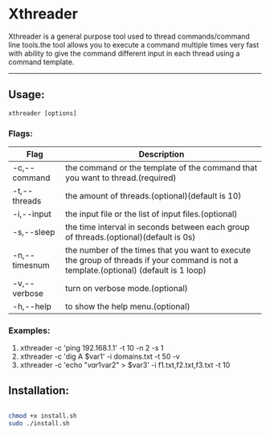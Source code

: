 # Xthreader

Xthreader is a general purpose tool used to thread commands/command line tools.the tool allows you to execute a command multiple times very fast with ability to give the command different input in each thread using a command template.


___



## Usage:

```
xthreader [options]
```

### Flags:

| Flag          |  Description                                                                                                                             |
----------------|------------------------------------------------------------------------------------------------------------------------------------------|
  -c,--command  |   the command or the template of the command that you want to thread.(required) |  
  -t,--threads  |   the amount of threads.(optional)(default is 10) |
  -i,--input    |   the input file or the list of input files.(optional) | 
  -s,--sleep    |   the time interval in seconds between each group of threads.(optional)(default is 0s)  |
  -n,--timesnum |    the number of the times that you want to execute the group of threads if your command is not a template.(optional) (default is 1 loop)|
  -v,--verbose  |  turn on verbose mode.(optional)|
  -h,--help     |  to show the help menu.(optional) |


### Examples:

1. xthreader -c 'ping 192.168.1.1' -t 10 -n 2 -s 1
1. xthreader -c 'dig A $var1' -i domains.txt -t 50 -v
1. xthreader -c 'echo "$var1$var2" > $var3' -i f1.txt,f2.txt,f3.txt -t 10




## Installation:

```bash

chmod +x install.sh
sudo ./install.sh

```
